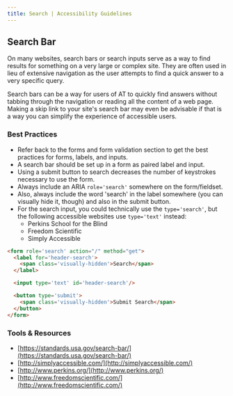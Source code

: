 ```yaml
---
title: Search | Accessibility Guidelines
---
```

## Search Bar

On many websites, search bars or search inputs serve as a way to find results for something on a very large or complex site. They are often used in lieu of extensive navigation as the user attempts to find a quick answer to a very specific query.

Search bars can be a way for users of AT to quickly find answers without tabbing through the navigation or reading all the content of a web page. Making a skip link to your site's search bar may even be advisable if that is a way you can simplify the experience of accessible users.

### Best Practices

* Refer back to the forms and form validation section to get the best practices for forms, labels, and inputs.
* A search bar should be set up in a form as paired label and input.
* Using a submit button to search decreases the number of keystrokes necessary to use the form.
* Always include an ARIA `role='search'` somewhere on the form/fieldset.
* Also, always include the word 'search' in the label somewhere (you can visually hide it, though) and also in the submit button.
* For the search input, you could technically use the `type='search'`, but the following accessible websites use `type='text'` instead:
  - Perkins School for the Blind
  - Freedom Scientific
  - Simply Accessible

```html
<form role='search' action="/" method="get">
  <label for='header-search'>
    <span class='visually-hidden'>Search</span>
  </label>

  <input type='text' id='header-search'/>

  <button type='submit'>
    <span class='visually-hidden'>Submit Search</span>
  </button>
</form>
```

### Tools &amp; Resources

* [https://standards.usa.gov/search-bar/](https://standards.usa.gov/search-bar/)
* [http://simplyaccessible.com/](http://simplyaccessible.com/)
* [http://www.perkins.org/](http://www.perkins.org/)
* [http://www.freedomscientific.com/](http://www.freedomscientific.com/)
